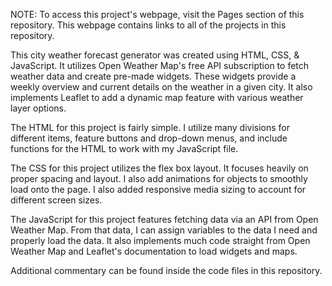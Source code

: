 NOTE: To access this project's webpage, visit the Pages section of this repository. This webpage contains links to all of the projects in this repository. 

This city weather forecast generator was created using HTML, CSS, & JavaScript. It utilizes Open Weather Map's free API subscription to fetch weather data and create pre-made widgets. These widgets provide a weekly overview and current details on the weather in a given city. It also implements Leaflet to add a dynamic map feature with various weather layer options. 

The HTML for this project is fairly simple. I utilize many divisions for different items, feature buttons and drop-down menus, and include functions for the HTML to work with my JavaScript file. 

The CSS for this project utilizes the flex box layout. It focuses heavily on proper spacing and layout. I also add animations for objects to smoothly load onto the page. I also added responsive media sizing to account for different screen sizes.

The JavaScript for this project features fetching data via an API from Open Weather Map. From that data, I can assign variables to the data I need and properly load the data. It also implements much code straight from Open Weather Map and Leaflet's documentation to load widgets and maps. 

Additional commentary can be found inside the code files in this repository.
